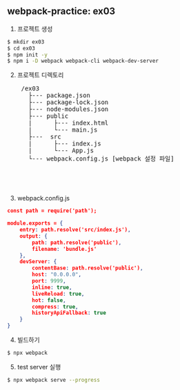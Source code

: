 ## webpack-practice: ex03
1. 프로젝트 생성
```bash
$ mkdir ex03
$ cd ex03
$ npm init -y
$ npm i -D webpack webpack-cli webpack-dev-server
```
2. 프로젝트 디렉토리
    <pre>
    /ex03
      ├--- package.json
      ├--- package-lock.json
      ├--- node-modules.json
      ├--- public
      |      ├--- index.html  
      |      └--- main.js  
      ├---  src
      |      ├--- index.js
      |      └--- App.js
      └--- webpack.config.js [webpack 설정 파일]
    <pre>

3. webpack.config.js
```json
const path = require('path');

module.exports = {
    entry: path.resolve('src/index.js'),
    output: {
        path: path.resolve('public'),
        filename: 'bundle.js'
    },
    devServer: {
        contentBase: path.resolve('public'),
        host: "0.0.0.0",
        port: 9999,
        inline: true,
        liveReload: true,
        hot: false,
        compress: true,
        historyApiFallback: true
    }
}
```

4. 빌드하기
```bash
$ npx webpack 
```

5. test server 실행
```bash
$ npx webpack serve --progress
```



